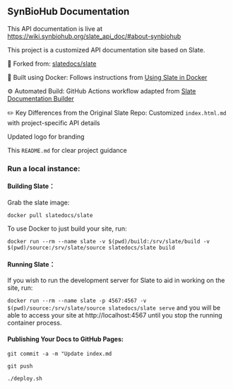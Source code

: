 ## SynBioHub Documentation

This API documentation is live at https://wiki.synbiohub.org/slate_api_doc/#about-synbiohub

This project is a customized API documentation site based on Slate.

📄 Forked from: [slatedocs/slate](https://github.com/slatedocs/slate)

🐳 Built using Docker: Follows instructions from [Using Slate in Docker](https://github.com/slatedocs/slate/wiki/Using-Slate-in-Docker)

⚙️ Automated Build: GitHub Actions workflow adapted from [Slate Documentation Builder](https://github.com/marketplace/actions/slate-documentation-builder)

✏️ Key Differences from the Original Slate Repo:
Customized `index.html.md` with project-specific API details

Updated logo for branding

This `README.md` for clear project guidance



### Run a local instance:

#### Building Slate：

Grab the slate image:

```docker pull slatedocs/slate```

To use Docker to just build your site, run:

```docker run --rm --name slate -v $(pwd)/build:/srv/slate/build -v $(pwd)/source:/srv/slate/source slatedocs/slate build```

#### Running Slate：

If you wish to run the development server for Slate to aid in working on the site, run:

```docker run --rm --name slate -p 4567:4567 -v $(pwd)/source:/srv/slate/source slatedocs/slate serve```
and you will be able to access your site at http://localhost:4567 until you stop the running container process.

#### Publishing Your Docs to GitHub Pages:

```git commit -a -m "Update index.md```

```git push```

```./deploy.sh```